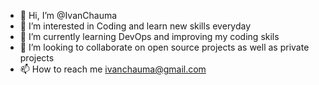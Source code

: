 - 👋 Hi, I’m @IvanChauma
- 👀 I’m interested in Coding and learn new skills everyday
- 🌱 I’m currently learning DevOps and improving my coding skils
- 💞️ I’m looking to collaborate on open source projects as well as private projects
- 📫 How to reach me ivanchauma@gmail.com

<!---
bacabro/bacabro is a ✨ special ✨ repository because its `README.md` (this file) appears on your GitHub profile.
You can click the Preview link to take a look at your changes.
--->
